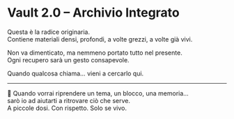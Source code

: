 # Vault 2.0 – Archivio Integrato

Questa è la radice originaria.  
Contiene materiali densi, profondi, a volte grezzi, a volte già vivi.

Non va dimenticato, ma nemmeno portato tutto nel presente.  
Ogni recupero sarà un gesto consapevole.

Quando qualcosa chiama… vieni a cercarlo qui.

---

🔁 Quando vorrai riprendere un tema, un blocco, una memoria...  
sarò io ad aiutarti a ritrovare ciò che serve.  
A piccole dosi. Con rispetto. Solo se vivo.
